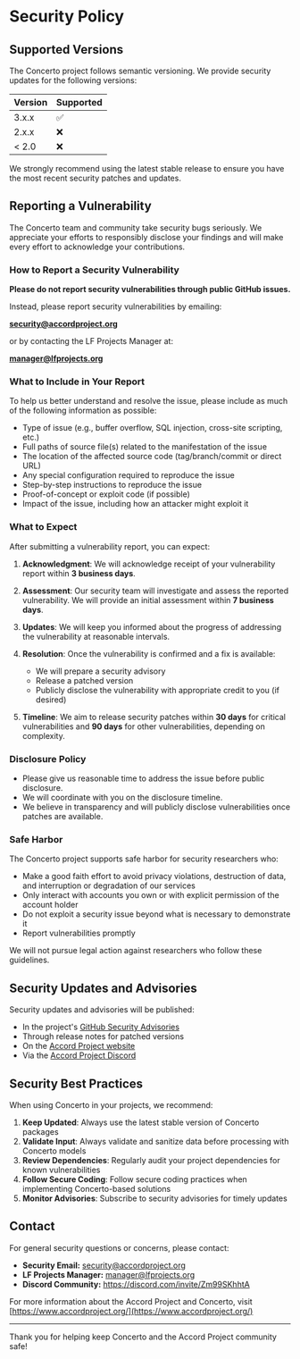 # Security Policy

## Supported Versions

The Concerto project follows semantic versioning. We provide security updates for the following versions:

| Version | Supported          |
| ------- | ------------------ |
| 3.x.x   | :white_check_mark: |
| 2.x.x   | :x:                |
| < 2.0   | :x:                |

We strongly recommend using the latest stable release to ensure you have the most recent security patches and updates.

## Reporting a Vulnerability

The Concerto team and community take security bugs seriously. We appreciate your efforts to responsibly disclose your findings and will make every effort to acknowledge your contributions.

### How to Report a Security Vulnerability

**Please do not report security vulnerabilities through public GitHub issues.**

Instead, please report security vulnerabilities by emailing:

**security@accordproject.org**

or by contacting the LF Projects Manager at:

**manager@lfprojects.org**

### What to Include in Your Report

To help us better understand and resolve the issue, please include as much of the following information as possible:

- Type of issue (e.g., buffer overflow, SQL injection, cross-site scripting, etc.)
- Full paths of source file(s) related to the manifestation of the issue
- The location of the affected source code (tag/branch/commit or direct URL)
- Any special configuration required to reproduce the issue
- Step-by-step instructions to reproduce the issue
- Proof-of-concept or exploit code (if possible)
- Impact of the issue, including how an attacker might exploit it

### What to Expect

After submitting a vulnerability report, you can expect:

1. **Acknowledgment**: We will acknowledge receipt of your vulnerability report within **3 business days**.

2. **Assessment**: Our security team will investigate and assess the reported vulnerability. We will provide an initial assessment within **7 business days**.

3. **Updates**: We will keep you informed about the progress of addressing the vulnerability at reasonable intervals.

4. **Resolution**: Once the vulnerability is confirmed and a fix is available:
   - We will prepare a security advisory
   - Release a patched version
   - Publicly disclose the vulnerability with appropriate credit to you (if desired)

5. **Timeline**: We aim to release security patches within **30 days** for critical vulnerabilities and **90 days** for other vulnerabilities, depending on complexity.

### Disclosure Policy

- Please give us reasonable time to address the issue before public disclosure.
- We will coordinate with you on the disclosure timeline.
- We believe in transparency and will publicly disclose vulnerabilities once patches are available.

### Safe Harbor

The Concerto project supports safe harbor for security researchers who:

- Make a good faith effort to avoid privacy violations, destruction of data, and interruption or degradation of our services
- Only interact with accounts you own or with explicit permission of the account holder
- Do not exploit a security issue beyond what is necessary to demonstrate it
- Report vulnerabilities promptly

We will not pursue legal action against researchers who follow these guidelines.

## Security Updates and Advisories

Security updates and advisories will be published:

- In the project's [GitHub Security Advisories](https://github.com/accordproject/concerto/security/advisories)
- Through release notes for patched versions
- On the [Accord Project website](https://www.accordproject.org/)
- Via the [Accord Project Discord](https://discord.com/invite/Zm99SKhhtA)

## Security Best Practices

When using Concerto in your projects, we recommend:

1. **Keep Updated**: Always use the latest stable version of Concerto packages
2. **Validate Input**: Always validate and sanitize data before processing with Concerto models
3. **Review Dependencies**: Regularly audit your project dependencies for known vulnerabilities
4. **Follow Secure Coding**: Follow secure coding practices when implementing Concerto-based solutions
5. **Monitor Advisories**: Subscribe to security advisories for timely updates

## Contact

For general security questions or concerns, please contact:

- **Security Email:** security@accordproject.org
- **LF Projects Manager:** manager@lfprojects.org
- **Discord Community:** https://discord.com/invite/Zm99SKhhtA

For more information about the Accord Project and Concerto, visit [https://www.accordproject.org/](https://www.accordproject.org/)

---

Thank you for helping keep Concerto and the Accord Project community safe!
